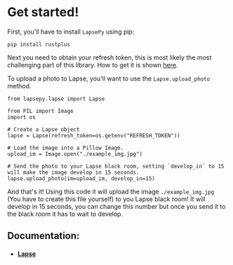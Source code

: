 # Get started!

First, you'll have to install `LapsePy` using pip:
```
pip install rustplus
```
Next you need to obtain your refresh token, this is most likely the most challenging part of this library. How to get it is shown [here]().

To upload a photo to Lapse, you'll want to use the `Lapse.upload_photo` method.
```python3
from lapsepy.lapse import Lapse

from PIL import Image
import os

# Create a Lapse object
lapse = Lapse(refresh_token=os.getenv("REFRESH_TOKEN"))

# Load the image into a Pillow Image.
upload_im = Image.open("./example_img.jpg")

# Send the photo to your Lapse black room, setting `develop_in` to 15 will make the image develop in 15 seconds.
lapse.upload_photo(im=upload_im, develop_in=15)
```
And that's it! Using this code it will upload the image `./example_img.jpg` (You have to create this file yourself) to you Lapse black room! It will develop in 15 seconds, you can change this number but once you send it to the black room it has to wait to develop.

## Documentation:
* #### [Lapse](./Lapse.md)